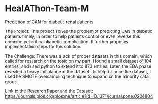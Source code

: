 # HealAThon-Team-M
Prediction of CAN for diabetic renal patients

The Project:
This project solves the problem of predicting CAN in diabetic patients timely, in order to help patients control or even reverse this common yet critical diabetic     complication. It further proposes implementation steps for this solution. 

The Challenge:
There was a lack of proper datasets in this domain, which called for research on the topic on my part. I found a small dataset of 104 entries, and used python to extend it to 873 entries. Later, the EDA phase revealed a heavy imbalance in the dataset. To help balance the dataset, I used he SMOTE oversampling technique to expand on the minority data group. 

Link to the Research Paper and the Dataset: https://journals.plos.org/plosone/article?id=10.1371/journal.pone.0204804
